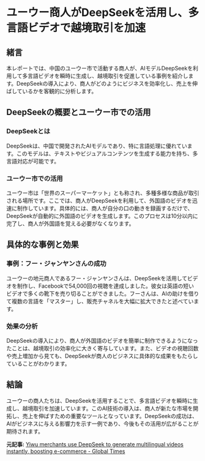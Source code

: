 # ユーウー商人がDeepSeekを活用し、多言語ビデオで越境取引を加速

## 緒言

本レポートでは、中国のユーウー市で活動する商人が、AIモデルDeepSeekを利用して多言語ビデオを瞬時に生成し、越境取引を促進している事例を紹介します。DeepSeekの導入により、商人がどのようにビジネスを効率化し、売上を伸ばしているかを客観的に分析します。

## DeepSeekの概要とユーウー市での活用

### DeepSeekとは

DeepSeekは、中国で開発されたAIモデルであり、特に言語処理に優れています。このモデルは、テキストやビジュアルコンテンツを生成する能力を持ち、多言語対応が可能です。

### ユーウー市での活用

ユーウー市は「世界のスーパーマーケット」とも称され、多種多様な商品が取引される場所です。ここでは、商人がDeepSeekを利用して、外国語のビデオを迅速に制作しています。具体的には、商人が自分の口の動きを録画するだけで、DeepSeekが自動的に外国語のビデオを生成します。このプロセスは10分以内に完了し、商人が外国語を覚える必要がなくなります。

## 具体的な事例と効果

### 事例：フー・ジャンヤンさんの成功

ユーウーの地元商人であるフー・ジャンヤンさんは、DeepSeekを活用してビデオを制作し、Facebookで54,000回の視聴を達成しました。彼女は英語の短いビデオで多くの靴下を売り切ることができました。フーさんは、AIの助けを借りて複数の言語を「マスター」し、販売チャネルを大幅に拡大できたと述べています。

### 効果の分析

DeepSeekの導入により、商人が外国語のビデオを簡単に制作できるようになったことは、越境取引の効率化に大きく寄与しています。また、ビデオの視聴回数や売上増加から見ても、DeepSeekが商人のビジネスに具体的な成果をもたらしていることがわかります。

## 結論

ユーウーの商人たちは、DeepSeekを活用することで、多言語ビデオを瞬時に生成し、越境取引を加速しています。このAI技術の導入は、商人が新たな市場を開拓し、売上を伸ばすための重要なツールとなっています。DeepSeekの成功は、AIがビジネスに与える影響力を示す一例であり、今後もその活用が広がることが期待されます。

**元記事:** [Yiwu merchants use DeepSeek to generate multilingual videos instantly, boosting e-commerce - Global Times](https://www.globaltimes.cn/page/202502/1329276.shtml)